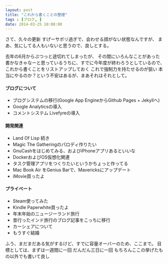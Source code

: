 ```yaml
---
layout: post
title: "これから書くことの整理"
tags : [ブログ, ]
date: 2014-03-25 10:08:00
---
```



さて、久々の更新
すげーサボリ過ぎで、会わせる顔がない状態なんですが、
まあ、気にしてる人もいないと思うので、良しとする。


去年の6月からぷつっと途切れてしまったが、
その間にいろんなことがあった
書かなきゃなーと思っているうちに、すでに今年度が終わろうとしているので、
これから書くことをリストアップしておく
これで強制力を持たせるのが狙い
本当にやるのか？という不安はあるが、まあそれはそれとして。

#### ブログについて

* ブログシステムの移行(Google App EngineからGithub Pages + Jekyllへ)
* Google Analyticsの導入
* コメントシステム Livefyreの導入


#### 開発関連

* Land Of Lisp 続き
* Magic The Gatheringのパロディ作りたい
* GnuCashをはじめてみる、およびiPhoneアプリあるといいな
* DockerおよびOS仮想化関連
* タスク管理アプリをつくりたいというかちょっと作ってる
* Mac Book Air をGenius Barで、Mavericksにアップデート
* iMovie買ったよ


#### プライベート

* Steam使ってみた
* Kindle Paperwhite買ったよ
* 年末年始のニュージーランド旅行
* 昔行ったインド旅行のブログ記事をこっちに移行
* カーシェアについて
* もうすぐ結婚



ふう、まだまだある気がするけど、すでに容量オーバーのため、ここまで。
目標としては、まずは一週間に一回
だんだん三日に一回
もちろんここの挙げたもの以外でも書いて良し





